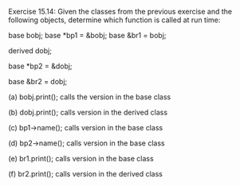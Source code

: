 Exercise 15.14: Given the classes from the previous exercise and the
following objects, determine which function is called at run time:


base bobj; 
base *bp1 = &bobj; 
base &br1 = bobj;

derived dobj; 

base *bp2 = &dobj; 

base &br2 = dobj;

(a) bobj.print(); calls the version in the base class

(b) dobj.print(); calls version in the derived class

(c) bp1->name(); calls version in the base class

(d) bp2->name(); calls version in the base class

(e) br1.print(); calls version in the base class

(f) br2.print(); calls version in the derived class
